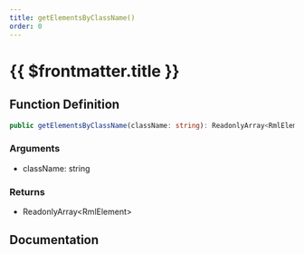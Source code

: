 ```yaml
---
title: getElementsByClassName()
order: 0
---
```


# {{ $frontmatter.title }}

## Function Definition

```ts
public getElementsByClassName(className: string): ReadonlyArray<RmlElement>;
```

### Arguments

* className: string

### Returns

* ReadonlyArray\<RmlElement\>

## Documentation

<!--@include: ./parts/getElementsByClassName.md-->
